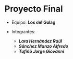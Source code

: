 # Proyecto Final

- Equipo: **Los del Gulag**

- Integrantes:
  - ***Lara Hernández Raúl***
  - ***Sánchez Manzo Alfredo***
  - ***Tufiño Jorge Giovanni***

